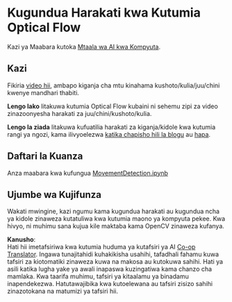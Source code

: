 <!--
CO_OP_TRANSLATOR_METADATA:
{
  "original_hash": "3d53d6409f80970f7281a45dee35328a",
  "translation_date": "2025-08-25T20:56:28+00:00",
  "source_file": "lessons/4-ComputerVision/06-IntroCV/lab/README.md",
  "language_code": "sw"
}
-->
# Kugundua Harakati kwa Kutumia Optical Flow

Kazi ya Maabara kutoka [Mtaala wa AI kwa Kompyuta](https://aka.ms/ai-beginners).

## Kazi

Fikiria [video hii](../../../../../../lessons/4-ComputerVision/06-IntroCV/lab/palm-movement.mp4), ambapo kiganja cha mtu kinahama kushoto/kulia/juu/chini kwenye mandhari thabiti.

**Lengo lako** litakuwa kutumia Optical Flow kubaini ni sehemu zipi za video zinazoonyesha harakati za juu/chini/kushoto/kulia.

**Lengo la ziada** litakuwa kufuatilia harakati za kiganja/kidole kwa kutumia rangi ya ngozi, kama ilivyoelezwa [katika chapisho hili la blogu](https://dev.to/amarlearning/finger-detection-and-tracking-using-opencv-and-python-586m) au [hapa](http://www.benmeline.com/finger-tracking-with-opencv-and-python/).

## Daftari la Kuanza

Anza maabara kwa kufungua [MovementDetection.ipynb](../../../../../../lessons/4-ComputerVision/06-IntroCV/lab/MovementDetection.ipynb)

## Ujumbe wa Kujifunza

Wakati mwingine, kazi ngumu kama kugundua harakati au kugundua ncha ya kidole zinaweza kutatuliwa kwa kutumia maono ya kompyuta pekee. Kwa hivyo, ni muhimu sana kujua kile maktaba kama OpenCV zinaweza kufanya.

**Kanusho**:  
Hati hii imetafsiriwa kwa kutumia huduma ya kutafsiri ya AI [Co-op Translator](https://github.com/Azure/co-op-translator). Ingawa tunajitahidi kuhakikisha usahihi, tafadhali fahamu kuwa tafsiri za kiotomatiki zinaweza kuwa na makosa au kutokuwa sahihi. Hati ya asili katika lugha yake ya awali inapaswa kuzingatiwa kama chanzo cha mamlaka. Kwa taarifa muhimu, tafsiri ya kitaalamu ya binadamu inapendekezwa. Hatutawajibika kwa kutoelewana au tafsiri zisizo sahihi zinazotokana na matumizi ya tafsiri hii.